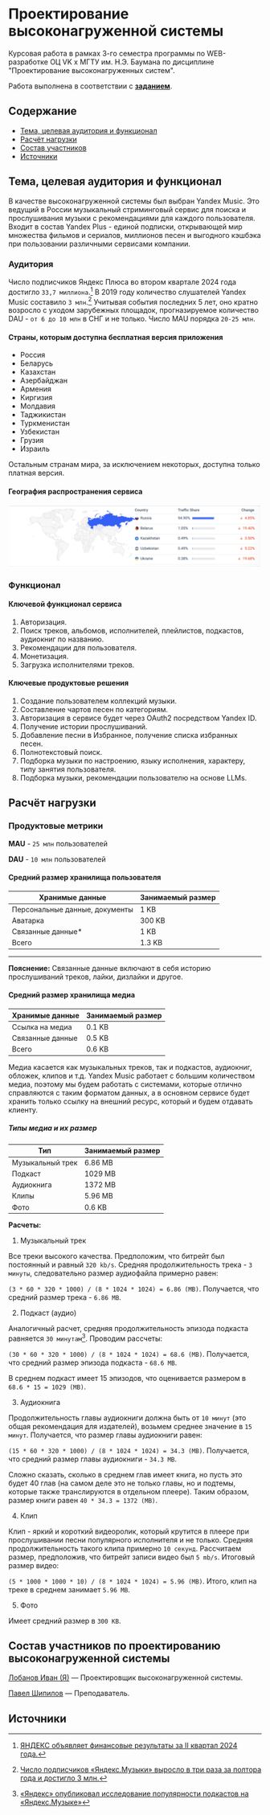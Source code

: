 # Проектирование высоконагруженной системы
Курсовая работа в рамках 3-го семестра программы по WEB-разработке ОЦ VK x МГТУ им. Н.Э. Баумана по дисциплине "Проектирование высоконагруженных систем".

Работа выполнена в соответствии с [**заданием**](https://github.com/init/highload/blob/main/homework_architecture.md).

## Содержание
- [Тема, целевая аудитория и функционал](#тема-целевая-аудитория-и-функционал)
- [Расчёт нагрузки](#расчет-нагрузки)
- [Состав участников](#состав-участников-по-проектированию-высоконагруженной-системы)
- [Источники](#источники)

## Тема, целевая аудитория и функционал
В качестве высоконагруженной системы был выбран Yandex Music. 
Это ведущий в России музыкальный стриминговый сервис для поиска и прослушивания музыки с рекомендациями для каждого пользователя. Входит в состав Yandex Plus - единой подписки, открывающей мир множества фильмов и сериалов, миллионов песен и выгодного кэшбэка при пользовании различными сервисами компании.

### Аудитория 
Число подписчиков Яндекс Плюса во втором квартале 2024 года достигло `33,7 миллиона`.[^1] В 2019 году количество слушателей Yandex Music составило `3 млн`.[^2] Учитывая события последних 5 лет, оно кратно возросло с уходом зарубежных площадок, прогназируемое количество DAU - `от 6 до 10 млн` в СНГ и не только. Число MAU порядка `20-25 млн`. 

#### Страны, которым доступна бесплатная версия приложения
+ Россия
+ Беларусь
+ Казахстан
+ Азербайджан
+ Армения
+ Киргизия
+ Молдавия
+ Таджикистан
+ Туркменистан
+ Узбекистан
+ Грузия
+ Израиль

Остальным странам мира, за исключением некоторых, доступна только платная версия.

#### География распространения сервиса
![География распространения сервиса](src/service_geography.png)

### Функционал
#### Ключевой функционал сервиса
1) Авторизация.
2) Поиск треков, альбомов, исполнителей, плейлистов, подкастов, аудиокниг по названию.
3) Рекомендации для пользователя.
4) Монетизация.
5) Загрузка исполнителями треков.

#### Ключевые продуктовые решения
1) Создание пользователем коллекций музыки.
2) Составление чартов песен по категориям.
3) Авторизация в сервисе будет через OAuth2 посредством Yandex ID. 
4) Получение истории прослушиваний. 
5) Добавление песни в Избранное, получение списка избранных песен.
6) Полнотекстовый поиск.
7) Подборка музыки по настроению, языку исполнения, характеру, типу занятия пользователя. 
8) Подборка музыки, рекомендации пользователю на основе LLMs.

## Расчёт нагрузки
### Продуктовые метрики
**MAU** - `25 млн` пользователей

**DAU** - `10 млн` пользователей

#### Средний размер хранилища пользователя
| Хранимые данные                | Занимаемый размер    |
|--------------------------------|----------------------|
| Персональные данные, документы | 1 KB                 |
| Аватарка                       | 300 KB               |
| Связанные данные*              | 1 KB                 |
| Всего                          | 1.3 KB               | 

---
**Пояснение:** Связанные данные включают в себя историю прослушиваний треков, лайки, дизлайки и другое.

#### Средний размер хранилища медиа
| Хранимые данные                | Занимаемый размер    |
|--------------------------------|----------------------|
| Ссылка на медиа                | 0.1 KB               |
| Связанные данные               | 0.5 KB               |
| Всего                          | 0.6 KB               | 

Медиа касается как музыкальных треков, так и подкастов, аудиокниг, обложек, клипов и т.д. 
Yandex Music работает с большим количеством медиа, поэтому мы будем работать с системами, которые отлично справляются с таким форматом данных, а в основном сервисе будет хранить только ссылку на внешний ресурс, который и будем отдавать клиенту. 

##### Типы медиа и их размер
| Тип                            | Занимаемый размер    |
|--------------------------------|----------------------|
| Музыкальный трек               | 6.86 MB              |
| Подкаст                        | 1029 MB              |
| Аудиокнига                     | 1372 MB              | 
| Клипы                          | 5.96 MB              | 
| Фото                           | 0.6 KB               | 

**Расчеты:** 
1) Музыкальный трек  

Все треки высокого качества. Предположим, что битрейт был постоянный и равный `320 kb/s`. Средняя продолжительность трека - `3 минуты`, следовательно размер аудиофайла примерно равен:

 `(3 * 60 * 320 * 1000) / (8 * 1024 * 1024) = 6.86 (MB)`. Получается, что средний размер трека - `6.86 MB`.

2) Подкаст (аудио)

Аналогичный расчет, средняя продолжительность эпизода подкаста равняется `30 минутам`[^3]. Проводим рассчеты:

`(30 * 60 * 320 * 1000) / (8 * 1024 * 1024) = 68.6 (MB)`. Получается, что средний размер эпизода подкаста - `68.6 MB`.

В среднем подкаст имеет 15 эпизодов, что оценивается размером в `68.6 * 15 = 1029 (MB)`. 

3) Аудиокнига

Продолжительность главы аудиокниги должна быть от `10 минут` (это общая рекомендация для издателей), возьмем среднее значение в `15 минут`. Получается, что размер главы аудиокниги равен:

`(15 * 60 * 320 * 1000) / (8 * 1024 * 1024) = 34.3 (MB)`. Получается, что средний размер главы аудиокниги - `34.3 MB`.

Сложно сказать, сколько в среднем глав имеет книга, но пусть это будет 40 глав (на самом деле это не только главы, но и подтемы, которые также транслируются в отдельном плеере). Таким образом, размер книги равен `40 * 34.3 = 1372 (MB)`.

4) Клип

Клип - яркий и короткий видеоролик, который крутится в плеере при прослушивании песни популярного исполнителя и не только. Средняя продолжительность такого клипа примерно `10 секунд`. Рассчитаем размер, предположив, что битрейт записи видео был `5 mb/s`. Итоговый размер видео:

 `(5 * 1000 * 1000 * 10) / (8 * 1024 * 1024) = 5.96 (MB)`. Итого, клип на треке в среднем занимает `5.96 MB`.

5) Фото

Имеет средний размер в `300 KB`.

## Состав участников по проектированию высоконагруженной системы
[Лобанов Иван (Я)](https://t.me/cantylv) — Проектировщик высоконагруженной системы. 

[Павел Шипилов](https://vk.com/ytmans) — Преподаватель.

## Источники
[^1]: [ЯНДЕКС объявляет финансовые результаты за II квартал 2024 года.](https://ir.yandex.ru/financial-releases?year=2024&report=q2)

[^2]: [Число подписчиков «Яндекс.Музыки» выросло в три раза за полтора года и достигло 3 млн.](https://vc.ru/media/96460-chislo-podpischikov-yandeksmuzyki-vyroslo-v-tri-raza-za-poltora-goda-i-dostiglo-3-mln)

[^3]: [«Яндекс» опубликовал исследование популярности подкастов на «Яндекс.Музыке»](https://habr.com/ru/news/591545/)